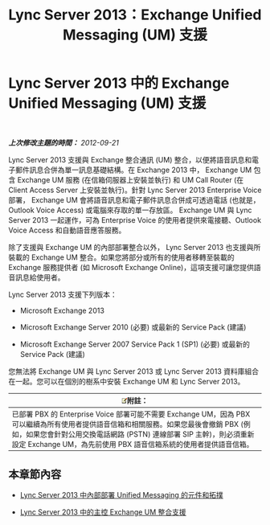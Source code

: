 ﻿---
title: Lync Server 2013：Exchange Unified Messaging (UM) 支援
TOCTitle: Exchange Unified Messaging (UM) 支援
ms:assetid: 0da62b8d-7416-4fb8-a405-381ca805c53a
ms:mtpsurl: https://technet.microsoft.com/zh-tw/library/Gg398179(v=OCS.15)
ms:contentKeyID: 49290087
ms.date: 08/10/2015
mtps_version: v=OCS.15
ms.translationtype: HT
---

# Lync Server 2013 中的 Exchange Unified Messaging (UM) 支援

 

_**上次修改主題的時間：** 2012-09-21_

Lync Server 2013 支援與 Exchange 整合通訊 (UM) 整合，以便將語音訊息和電子郵件訊息合併為單一訊息基礎結構。在 Exchange 2013 中， Exchange UM 包含 Exchange UM 服務 (在信箱伺服器上安裝並執行) 和 UM Call Router (在 Client Access Server 上安裝並執行)。針對 Lync Server 2013 Enterprise Voice 部署， Exchange UM 會將語音訊息和電子郵件訊息合併成可透過電話 (也就是，Outlook Voice Access) 或電腦來存取的單一存放區。 Exchange UM 與 Lync Server 2013 一起運作，可為 Enterprise Voice 的使用者提供來電接聽、Outlook Voice Access 和自動語音應答服務。

除了支援與 Exchange UM 的內部部署整合以外， Lync Server 2013 也支援與所裝載的 Exchange UM 整合。如果您將部分或所有的使用者移轉至裝載的 Exchange 服務提供者 (如 Microsoft Exchange Online)，這項支援可讓您提供語音訊息給使用者。

Lync Server 2013 支援下列版本：

  - Microsoft Exchange 2013

  - Microsoft Exchange Server 2010 (必要) 或最新的 Service Pack (建議)

  - Microsoft Exchange Server 2007 Service Pack 1 (SP1) (必要) 或最新的 Service Pack (建議)

您無法將 Exchange UM 與 Lync Server 2013 或 Lync Server 2013 資料庫組合在一起。您可以在個別的樹系中安裝 Exchange UM 和 Lync Server 2013。

<table>
<thead>
<tr class="header">
<th><img src="images/Gg398811.note(OCS.15).gif" title="note" alt="note" />附註：</th>
</tr>
</thead>
<tbody>
<tr class="odd">
<td>已部署 PBX 的 Enterprise Voice 部署可能不需要 Exchange UM，因為 PBX 可以繼續為所有使用者提供語音信箱和相關服務。如果您最後會撤銷 PBX (例如，如果您會針對公用交換電話網路 (PSTN) 連線部署 SIP 主幹)，則必須重新設定 Exchange UM，為先前使用 PBX 語音信箱系統的使用者提供語音信箱。</td>
</tr>
</tbody>
</table>


## 本章節內容

  - [Lync Server 2013 中內部部署 Unified Messaging 的元件和拓撲](lync-server-2013-components-and-topologies-for-on-premises-unified-messaging.md)

  - [Lync Server 2013 中的主控 Exchange UM 整合支援](lync-server-2013-support-for-hosted-exchange-um-integration.md)

